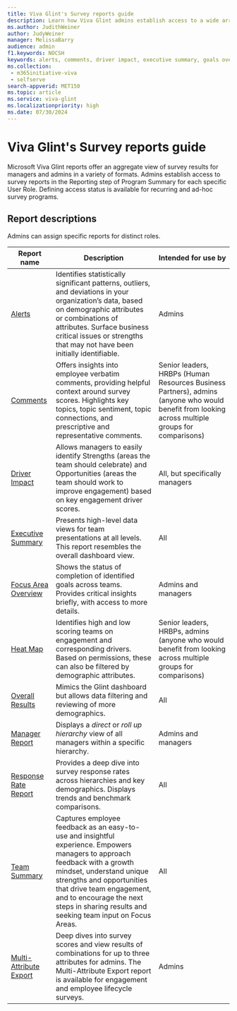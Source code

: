 ```yaml
---
title: Viva Glint's Survey reports guide
description: Learn how Viva Glint admins establish access to a wide array of reports for each specific manager.
ms.author: JudithWeiner
author: JudyWeiner
manager: MelissaBarry
audience: admin
f1.keywords: NOCSH
keywords: alerts, comments, driver impact, executive summary, goals overview, heat map, overall results, manager report, response rate, team summary, report access level
ms.collection: 
 - m365initiative-viva
 - selfserve
search-appverid: MET150
ms.topic: article
ms.service: viva-glint
ms.localizationpriority: high
ms.date: 07/30/2024
---
```


# Viva Glint's Survey reports guide

Microsoft Viva Glint reports offer an aggregate view of survey results for managers and admins in a variety of formats. Admins establish access to survey reports in the Reporting step of Program Summary for each specific User Role. Defining access status is available for recurring and ad-hoc survey programs.

## Report descriptions

Admins can assign specific reports for distinct roles.

| Report name | Description | Intended for use by |
|---|---|---|
| [Alerts](https://go.microsoft.com/fwlink/?linkid=2231008) | Identifies statistically significant patterns, outliers, and deviations in your organization’s data, based on demographic attributes or combinations of attributes. Surface business critical issues or strengths that may not have been initially identifiable. | Admins |
| [Comments](https://go.microsoft.com/fwlink/?linkid=2231206)| Offers insights into employee verbatim comments, providing helpful context around survey scores. Highlights key topics, topic sentiment, topic connections, and prescriptive and representative comments. | Senior leaders, HRBPs (Human Resources Business Partners), admins (anyone who would benefit from looking across multiple groups for comparisons) |
| [Driver Impact]( https://go.microsoft.com/fwlink/?linkid=2231009)| Allows managers to easily identify Strengths (areas the team should celebrate) and Opportunities (areas the team should work to improve engagement) based on key engagement driver scores. | All, but specifically managers |
| [Executive Summary](https://go.microsoft.com/fwlink/?linkid=2231010) | Presents high-level data views for team presentations at all levels. This report resembles the overall dashboard view. | All |
| [Focus Area Overview](https://go.microsoft.com/fwlink/?linkid=2231208)| Shows the status of completion of identified goals across teams. Provides critical insights briefly, with access to more details. | Admins and managers |
| [Heat Map](https://go.microsoft.com/fwlink/?linkid=2269900)| Identifies high and low scoring teams on engagement and corresponding drivers. Based on permissions, these can also be filtered by demographic attributes. | Senior leaders, HRBPs, admins (anyone who would benefit from looking across multiple groups for comparisons) |
| [Overall Results](https://go.microsoft.com/fwlink/?linkid=2271108) | Mimics the Glint dashboard but allows data filtering and reviewing of more demographics. | All |
| [Manager Report](https://go.microsoft.com/fwlink/?linkid=2231110)| Displays a *direct* or *roll up hierarchy* view of all managers within a specific hierarchy. | Admins and managers |
| [Response Rate Report](https://go.microsoft.com/fwlink/?linkid=2231209)| Provides a deep dive into survey response rates across hierarchies and key demographics. Displays trends and benchmark comparisons. | All |
| [Team Summary](https://go.microsoft.com/fwlink/?linkid=2231210)| Captures employee feedback as an easy-to-use and insightful experience. Empowers managers to approach feedback with a growth mindset, understand unique strengths and opportunities that drive team engagement, and to encourage the next steps in sharing results and seeking team input on Focus Areas. | All |
|[Multi-Attribute Export](https://go.microsoft.com/fwlink/?linkid=2231113)|Deep dives into survey scores and view results of combinations for up to three attributes for admins. The Multi-Attribute Export report is available for engagement and employee lifecycle surveys. | Admins|

